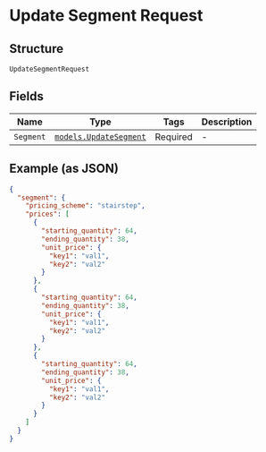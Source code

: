 
# Update Segment Request

## Structure

`UpdateSegmentRequest`

## Fields

| Name | Type | Tags | Description |
|  --- | --- | --- | --- |
| `Segment` | [`models.UpdateSegment`](../../doc/models/update-segment.md) | Required | - |

## Example (as JSON)

```json
{
  "segment": {
    "pricing_scheme": "stairstep",
    "prices": [
      {
        "starting_quantity": 64,
        "ending_quantity": 38,
        "unit_price": {
          "key1": "val1",
          "key2": "val2"
        }
      },
      {
        "starting_quantity": 64,
        "ending_quantity": 38,
        "unit_price": {
          "key1": "val1",
          "key2": "val2"
        }
      },
      {
        "starting_quantity": 64,
        "ending_quantity": 38,
        "unit_price": {
          "key1": "val1",
          "key2": "val2"
        }
      }
    ]
  }
}
```

